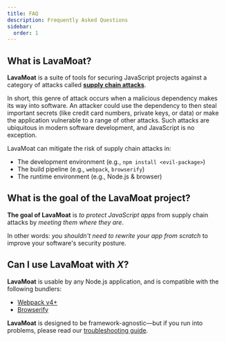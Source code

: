 ```yaml
---
title: FAQ
description: Frequently Asked Questions
sidebar:
  order: 1
---
```


## What is LavaMoat?

**LavaMoat** is a suite of tools for securing JavaScript projects against a category of attacks called [**supply chain attacks**][supply-chain-attack].

In short, this genre of attack occurs when a malicious dependency makes its way into software. An attacker could use the dependency to then steal important secrets (like credit card numbers, private keys, or data) or make the application vulnerable to a range of other attacks. Such attacks are ubiquitous in modern software development, and JavaScript is no exception.

LavaMoat can mitigate the risk of supply chain attacks in:

- The development environment (e.g., `npm install <evil-package>`)
- The build pipeline (e.g., `webpack`, `browserify`)
- The runtime environment (e.g., Node.js & browser)

## What is the goal of the LavaMoat project?

**The goal of LavaMoat** is _to protect JavaScript apps_ from supply chain attacks by _meeting them where they are_.

In other words: _you shouldn't need to rewrite your app from scratch_ to improve your software's security posture.

## Can I use LavaMoat with _X_?

**LavaMoat** is usable by any Node.js application, and is compatible with the following bundlers:

- [Webpack v4+](https://webpack.js.org)
- [Browserify](https://browserify.org)

**LavaMoat** is designed to be framework-agnostic—but if you run into problems, please read our [troubleshooting guide][troubleshooting].

[troubleshooting]: /guide/troubleshooting/
[supply-chain-attack]: https://en.wikipedia.org/wiki/Supply_chain_attack
